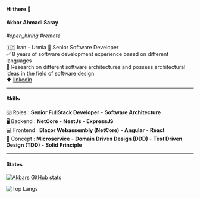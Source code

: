 #### Hi there 👋

#### **Akbar Ahmadi Saray**

_#open\_hiring_ _#remote_

🇮🇷 Iran - Urmia
💬 Senior Software Developer   
✅ 8 years of software development experience based on different languages  
🔎 Research on different software architectures and possess architectural ideas in the field of software design  
⬆️ [linkedin](https://www.linkedin.com/in/akbar-ahmadi-saray-5a5b9016b/)

---

#### **Skills**

⌨️ Roles : **Senior FullStack Developer** - **Software Architecture**  
🖥 Backend : **NetCore** - **NestJs** - **ExpressJS**  
💻 Frontend : **Blazor Webassembly (NetCore)** - **Angular** - **React**  
📃 Concept : **Microservice** - **Domain Driven Design (DDD)** - **Test Driven Design (TDD)** - **Solid Principle**

---

#### **States**

[![Akbars GitHub stats](https://github-readme-stats.vercel.app/api?username=akbaramd&theme=dark)](https://github.com/akbaramd)

![Top Langs](https://github-readme-stats.vercel.app/api/top-langs/?username=akbaramd&hide_progress=true&theme=dark)
